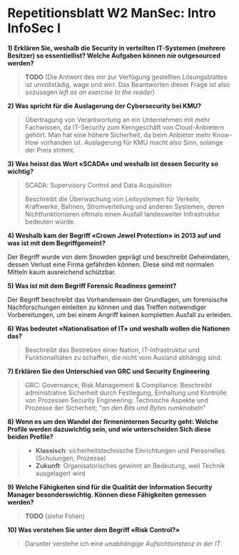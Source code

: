 # Repetitionsblatt W2 ManSec: Intro InfoSec I

**1) Erklären Sie, weshalb die Security in verteilten IT-Systemen (mehrere Besitzer) so essentiellist? Welche Aufgaben können nie outgesourced werden?**

> **TODO** (Die Antwort des mir zur Verfügung gestellten Lösungsblattes ist unvollstädig, wage und wirr. Das Beantworten dieser Frage ist also sozusagen _left as an exercise to the reader_)

**2) Was spricht für die Auslagerung der Cybersecurity bei KMU?**

> Übertragung von Verantwortung an ein Unternehmen mit mehr Fachwissen, da IT-Security zum Kerngeschäft von Cloud-Anbietern gehört. Man hat eine höhere Sicherheit, da beim Anbieter mehr Know-How vorhanden ist. Auslagerung für KMU macht also Sinn, solange der Preis stimmt.

**3) Was heisst das Wort «SCADA» und weshalb ist dessen Security so wichtig?**

> SCADA: Supervisory Control and Data Acquisition
>
> Beschreibt die Überwachung von Leitsystemen für Verkehr, Kraftwerke, Bahnen, Stromverteilung und anderen Systemen, deren Nichtfunktionieren oftmals einen Ausfall landesweiter Infrastruktur bedeuten würde.

**4) Weshalb kam der Begriff «Crown Jewel Protection» in 2013 auf und was ist mit dem Begriffgemeint?**

Der Begriff wurde von dem Snowden geprägt und beschreibt Geheimdaten, dessen Verlust eine Firma gefährden können. Diese sind mit normalen Mitteln kaum ausreichend schützbar.

**5) Was ist mit dem Begriff Forensic Readiness gemeint?**

Der Begriff beschreibt das Vorhandensein der Grundlagen, um forensische Nachforschungen einleiten zu können und das Treffen notwendiger Vorbereitungen, um bei einem Angriff keinen kompletten Ausfall zu erleiden.

**6) Was bedeutet «Nationalisation of IT» und weshalb wollen die Nationen das?**

> Beschreibt das Bestreben einer Nation, IT-Infrastruktur und Funktionalitäten zu schaffen, die nicht vom Ausland abhängig sind.

**7) Erklären Sie den Unterschied von GRC und Security Engineering**

> GRC: Governance, Risk Management & Compliance: Beschreibt administrative Sicherheit durch Festlegung, Einhaltung und Kontrolle von Prozessen
> Security Engineering: Technische Aspekte und Prozesse der Sicherheit; "_an den Bits und Bytes rumknobeln_"

**8) Wenn es um den Wandel der firmeninternen Security geht: Welche Profile werden dazuwichtig sein, und wie unterscheiden Sich diese beiden Profile?**

> * **Klassisch**: sicherheitstechnische Einrichtungen und Personelles (Schulungen, Prozesse)
> * **Zukunft**: Organisatorisches gewinnt an Bedeutung, weil Technik ausgelagert wird

**9) Welche Fähigkeiten sind für die Qualität der Information Security Manager besonderswichtig. Können diese Fähigkeiten gemessen werden?** 

> **TODO** (siehe Folien)

**10) Was verstehen Sie unter dem Begriff «Risk Control?»**

> Darunter verstehe ich eine _unabhängige Aufsichtsinstanz in der IT_.

